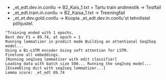 * _et_edt.dev.in.conllu -> B2_Kais_1.txt + Tartu train andmestik ->
  Testfail
* _et_edt.train.in.conllu -> B2_Kaisa_1.txt -> Treeningfail
* _et_et.dev.gold.conllu -> Koopia _et_edt.dev.in.conllu'st tehnilistel
  põhjustel.


``` 
"Training ended with 1 epochs. 
Best dev F1 = 89.74, at epoch = 1
Running lemmatizer in predict mode Building an attentional Seq2Seq
model... 
Using a Bi-LSTM encoder Using soft attention for LSTM. 
Finetune all embeddings. 
[Running seq2seq lemmatizer with edit classifier]
Loading data with batch size 500... Running the seq2seq model...
[Ensembling dict with seq2seq lemmatizer...] 
Lemma score: _et_edt 89.74
```